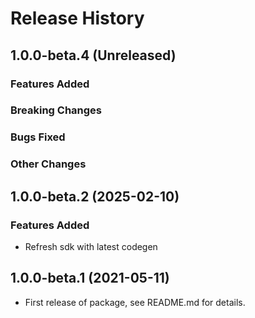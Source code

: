 # Release History

## 1.0.0-beta.4 (Unreleased)

### Features Added

### Breaking Changes

### Bugs Fixed

### Other Changes

## 1.0.0-beta.2 (2025-02-10)

### Features Added

- Refresh sdk with latest codegen

## 1.0.0-beta.1 (2021-05-11)

- First release of package, see README.md for details.
